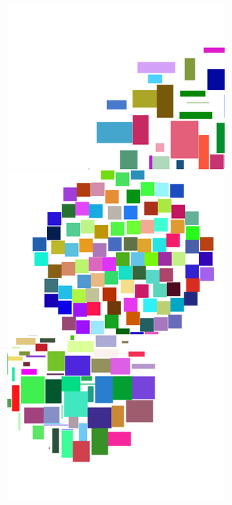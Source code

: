 ![Прямоугольники, центр в правом нижнем углу](/cs/TagsCloudVisualization/images/result0.bmp)
![Квадраты, центр в середине](/cs/TagsCloudVisualization/images/result1.bmp)
![Прямоугольники, центр смещён влево вверх, большое изображение](/cs/TagsCloudVisualization/images/result2.bmp)